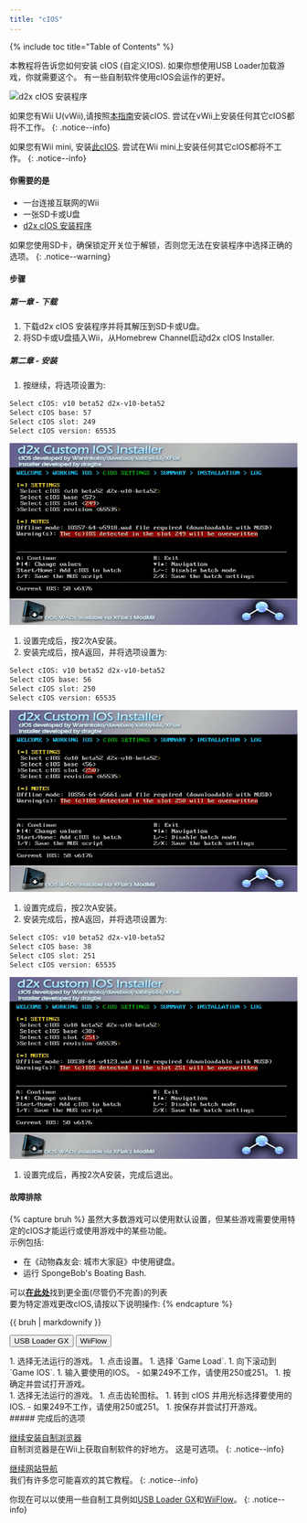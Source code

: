 ```yaml
---
title: "cIOS"
---
```


{% include toc title="Table of Contents" %}

本教程将告诉您如何安装 cIOS (自定义IOS). 如果你想使用USB Loader加载游戏，你就需要这个。 有一些自制软件使用cIOS会运作的更好。

![d2x cIOS 安装程序](/images/cios/cIOS.png)

如果您有Wii U(vWii),请按照[本指南](https://wiiu.hacks.guide/#/vwii-modding)安装cIOS. 尝试在vWii上安装任何其它cIOS都将不工作。
{: .notice--info}

如果您有Wii mini, 安装[此cIOS](cios-mini). 尝试在Wii mini上安装任何其它cIOS都将不工作。
{: .notice--info}

#### 你需要的是

* 一台连接互联网的Wii
* 一张SD卡或U盘
* [d2x cIOS 安装程序](https://hbb1.oscwii.org/hbb/d2x-cios-installer/d2x-cios-installer.zip)

如果您使用SD卡，确保锁定开关位于解锁，否则您无法在安装程序中选择正确的选项。
{: .notice--warning}

#### 步骤

##### 第一章 - 下载

1. 下载d2x cIOS 安装程序并将其解压到SD卡或U盘。
1. 将SD卡或U盘插入Wii，从Homebrew Channel启动d2x cIOS Installer.

##### 第二章 - 安装

1. 按继续，将选项设置为:
```
Select cIOS: v10 beta52 d2x-v10-beta52
Select cIOS base: 57
Select cIOS slot: 249
Select cIOS version: 65535
```
![安装 cIOS 249](/images/cios/Install249.png)
1. 设置完成后，按2次A安装。
1. 安装完成后，按A返回，并将选项设置为:
```
Select cIOS: v10 beta52 d2x-v10-beta52
Select cIOS base: 56
Select cIOS slot: 250
Select cIOS version: 65535
```
![安装 cIOS 250](/images/cios/Install250.png)
1. 设置完成后，按2次A安装。
1. 安装完成后，按A返回，并将选项设置为:
```
Select cIOS: v10 beta52 d2x-v10-beta52
Select cIOS base: 38
Select cIOS slot: 251
Select cIOS version: 65535
```
![安装 cIOS 251](/images/cios/Install251.png)
1. 设置完成后，再按2次A安装，完成后退出。

#### 故障排除

{% capture bruh %}
虽然大多数游戏可以使用默认设置，但某些游戏需要使用特定的cIOS才能运行或使用游戏中的某些功能。<br> 示例包括:
* 在《动物森友会: 城市大家庭》中使用键盘。
* 运行 SpongeBob's Boating Bash.

可以[**在此处**](https://wiki.gbatemp.net/wiki/Wii_cIOS_base_Compatibility_List)找到更全面(尽管仍不完善)的列表<br> 要为特定游戏更改cIOS,请按以下说明操作:
{% endcapture %}
<div class="notice--warning">{{ bruh | markdownify }}</div>

<button class="tablinks btn btn--large btn--primary" id="defaultOpen" onclick="openTab(event, 'usbloadergx')">USB Loader GX</button>
<button class="tablinks btn btn--large btn--info" onclick="openTab(event, 'wiiflow')">WiiFlow</button>

<div id="usbloadergx" class="blanktabcontent" markdown="1">
1. 选择无法运行的游戏。
1. 点击设置。
1. 选择 `Game Load`.
1. 向下滚动到 `Game IOS`.
1. 输入要使用的IOS。
    - 如果249不工作，请使用250或251。
1. 按确定并尝试打开游戏。
</div>
<div id="wiiflow" class="blanktabcontent" markdown="1">
1. 选择无法运行的游戏。
1. 点击齿轮图标。
1. 转到 cIOS 并用光标选择要使用的IOS.
    - 如果249不工作，请使用250或251。
1. 按保存并尝试打开游戏。
</div>
##### 完成后的选项

[继续安装自制浏览器](hbb)<br> 自制浏览器是在Wii上获取自制软件的好地方。 这是可选项。
{: .notice--info}

[继续网站导航](site-navigation)<br> 我们有许多您可能喜欢的其它教程。
{: .notice--info}

你现在可以以使用一些自制工具例如[USB Loader GX](usbloadergx)和[WiiFlow](wiiflow)。
{: .notice--info}

<script>
    let tabcontent = document.getElementsByClassName("blanktabcontent");
    let tablinks = document.getElementsByClassName("tablinks");

    function openTab(evt, tabName) {
        let element;

        for (element of tabcontent) {
            element.style.display = "none";
        }

        for (element of tablinks) {
            element.className = element.className.replace("btn--primary", "btn--info");
            if (!element.className.includes('btn--info'))
                element.className += " btn--info";
        }

        document.getElementById(tabName).style.display = "block";
        evt.currentTarget.className = evt.currentTarget.className.replace("btn--info", "btn--primary");
    }

    // Get the element with id="defaultOpen" and click on it
    document.getElementById("defaultOpen").click();
</script>
